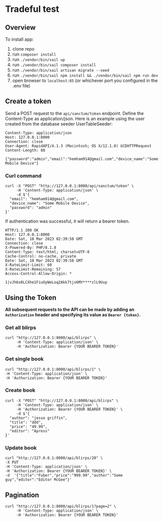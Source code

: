 # Tradeful test

## Overview

To install app: 

1. clone repo
2. run `composer install `
3. run `./vendor/bin/sail up`
4. run `./vendor/bin/sail composer install`
5. run `./vendor/bin/sail artisan migrate --seed`
6. run `./vendor/bin/sail npm install && ./vendor/bin/sail npm run dev`
7. open browser to `localhost:85` (or whichever port you configured in the .env file)



## Create a token

Send a POST request to the `api/sanctum/token` endpoint. Define the Content-Type as application/json.
Here is an example using the user created from the database seeder UserTableSeeder:

```POST /api/sanctum/token HTTP/1.1
Content-Type: application/json
Host: 127.0.0.1:8000
Connection: close
User-Agent: RapidAPI/4.1.3 (Macintosh; OS X/12.1.0) GCDHTTPRequest
Content-Length: 88

{"password":"admin","email":"hemham914@gmail.com","device_name":"Some Mobile Device"}
```

### Curl command

```
curl -X "POST" "http://127.0.0.1:8000/api/sanctum/token" \
     -H 'Content-Type: application/json' \
     -d $'{
  "email": "hemham914@gmail.com",
  "device_name": "Some Mobile Device",
  "password": "admin"
}'
```

If authentication was successful, it will return a bearer token.

```
HTTP/1.1 200 OK
Host: 127.0.0.1:8000
Date: Sat, 18 Mar 2023 02:39:58 GMT
Connection: close
X-Powered-By: PHP/8.1.8
Content-Type: text/html; charset=UTF-8
Cache-Control: no-cache, private
Date: Sat, 18 Mar 2023 02:39:58 GMT
X-RateLimit-Limit: 60
X-RateLimit-Remaining: 57
Access-Control-Allow-Origin: *

1|vJh6x0LCXhe1FiuOyWeLoq2Akk7tjs6MY****zlL9Uvp
```

## Using the Token

**All subsequent requests to the API can be made by adding an `Authorization` header and specifying its value as `Bearer {token}`.**

### Get all blirps

```
curl "http://127.0.0.1:8000/api/blirps" \
     -H 'Content-Type: application/json' \
     -H 'Authorization: Bearer {YOUR BEARER TOKEN}'
```

### Get single book

```
curl "http://127.0.0.1:8000/api/blirps/1" \
-H 'Content-Type: application/json' \
-H 'Authorization: Bearer {YOUR BEARER TOKEN}'
```

### Create book

```
curl -X "POST" "http://127.0.0.1:8000/api/blirps" \
     -H 'Content-Type: application/json' \
     -H 'Authorization: Bearer {YOUR BEARER TOKEN}' \
     -d $'{
  "author": "jesse griffin",
  "title": "ddd",
  "price": "49.99",
  "editor": "Apress"
}'
```

### Update book

```
curl "http://127.0.0.1:8000/api/blirps/20" \
-X PUT
-H 'Content-Type: application/json' \
-H 'Authorization: Bearer {YOUR BEARER TOKEN}' \
-d  '{"title":"Fuber","price":"999.99","author":"Some guy","editor":"Editor McGee"}'
```


## Pagination

``` 
curl "http://127.0.0.1:8000/api/blirps/1?page=2" \
     -H 'Content-Type: application/json' \
     -H 'Authorization: Bearer {YOUR BEARER TOKEN}'
```
